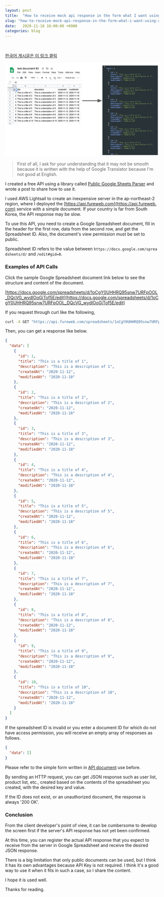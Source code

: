 ```yaml
---
layout: post
title:  "How to receive mock api response in the form what I want using a public google spreadsheet document"
slug: "how-to-receive-mock-api-response-in-the-form-what-i-want-using-a-public-google-spreadsheet-document"
date:   2020-11-18 16:00:00 +0900
categories: blog
---
```

<style>a, li, code { word-break: break-all; }</style>

<!-- Global site tag (gtag.js) - Google Analytics -->
<script async src="https://www.googletagmanager.com/gtag/js?id=UA-121955159-1"></script>
<script>
  window.dataLayer = window.dataLayer || [];
  function gtag(){dataLayer.push(arguments);}
  gtag('js', new Date());

  gtag('config', 'UA-121955159-1');
</script>
<script async src="//pagead2.googlesyndication.com/pagead/js/adsbygoogle.js"></script>
<!-- fureweb-github -->
<ins class="adsbygoogle"
     style="display:block"
     data-ad-client="ca-pub-6234418861743010"
     data-ad-slot="8427857156"
     data-ad-format="auto"></ins>
<script>
(adsbygoogle = window.adsbygoogle || []).push({});
</script>

<div class="fb-like" data-href="https://fureweb-com.github.io{{page.url}}" data-layout="button_count" data-action="like" data-size="small" data-show-faces="true" data-share="true"></div>
<br>

[한국어 게시글은 이 링크 클릭](https://fureweb-com.github.io/blog/2020/11/17/how-to-receive-mock-api-response-in-the-form-i-want-using-a-public-google-spreadsheet-document.html)

![Introduction](/assets/img/posts/20201116-introduction.png)

>First of all, I ask for your understanding that it may not be smooth because it is written with the help of Google Translator because I'm not good at English.

I created a free API using a library called [Public Google Sheets Parser](https://www.npmjs.com/package/public-google-sheets-parser) and wrote a post to share how to use it.

I used AWS Lightsail to create an inexpensive server in the ap-northeast-2 region, where I deployed the [https://api.fureweb.com](https://api.fureweb.com) service with a simple document. If your country is far from South Korea, the API response may be slow.

To use this API, you need to create a Google Spreadsheet document, fill in the header for the first row, data from the second row, and get the Spreadsheet ID. Also, the document's view permission must be set to public.

Spreadsheet ID refers to the value between `https://docs.google.com/spreadsheets/d/` and `/edit#gid=0`.

### Examples of API Calls

Click the sample Google Spreadsheet document link below to see the structure and content of the document.

[https://docs.google.com/spreadsheets/d/1oCgY0UHHRQ95snw7URFpOOL_DQcVG_wydlOoGiTof5E/edit](https://docs.google.com/spreadsheets/d/1oCgY0UHHRQ95snw7URFpOOL_DQcVG_wydlOoGiTof5E/edit)

If you request through curl like the following,
```sh
curl -X GET "https://api.fureweb.com/spreadsheets/1oCgY0UHHRQ95snw7URFpOOL_DQcVG_wydlOoGiTof5E" -H "accept: */*"
```

Then, you can get a response like below.
```json
{
  "data": [
    {
      "id": 1,
      "title": "This is a title of 1",
      "description": "This is a description of 1",
      "createdAt": "2020-11-12",
      "modifiedAt": "2020-11-18"
    },
    {
      "id": 2,
      "title": "This is a title of 2",
      "description": "This is a description of 2",
      "createdAt": "2020-11-12",
      "modifiedAt": "2020-11-18"
    },
    {
      "id": 3,
      "title": "This is a title of 3",
      "description": "This is a description of 3",
      "createdAt": "2020-11-12",
      "modifiedAt": "2020-11-18"
    },
    {
      "id": 4,
      "title": "This is a title of 4",
      "description": "This is a description of 4",
      "createdAt": "2020-11-12",
      "modifiedAt": "2020-11-18"
    },
    {
      "id": 5,
      "title": "This is a title of 5",
      "description": "This is a description of 5",
      "createdAt": "2020-11-12",
      "modifiedAt": "2020-11-18"
    },
    {
      "id": 6,
      "title": "This is a title of 6",
      "description": "This is a description of 6",
      "createdAt": "2020-11-12",
      "modifiedAt": "2020-11-18"
    },
    {
      "id": 7,
      "title": "This is a title of 7",
      "description": "This is a description of 7",
      "createdAt": "2020-11-12",
      "modifiedAt": "2020-11-18"
    },
    {
      "id": 8,
      "title": "This is a title of 8",
      "description": "This is a description of 8",
      "createdAt": "2020-11-12",
      "modifiedAt": "2020-11-18"
    },
    {
      "id": 9,
      "title": "This is a title of 9",
      "description": "This is a description of 9",
      "createdAt": "2020-11-12",
      "modifiedAt": "2020-11-18"
    },
    {
      "id": 10,
      "title": "This is a title of 10",
      "description": "This is a description of 10",
      "createdAt": "2020-11-12",
      "modifiedAt": "2020-11-18"
    }
  ]
}
```

If the spreadsheet ID is invalid or you enter a document ID for which do not have access permission, you will receive an empty array of responses as follows.
```json
{
  "data": []
}
```

Please refer to the simple form written in [API document](https://api.fureweb.com) use before.

By sending an HTTP request, you can get JSON response such as user list, product list, etc., created based on the contents of the spreadsheet you created, with the desired key and value.

If the ID does not exist, or an unauthorized document, the response is always '200 OK'.


### Conclusion

From the client developer's point of view, it can be cumbersome to develop the screen first if the server's API response has not yet been confirmed.

At this time, you can register the actual API response that you expect to receive from the server in Google Spreadsheet and receive the desired JSON response.

There is a big limitation that only public documents can be used, but I think it has its own advantages because API Key is not required. I think it's a good way to use it when it fits in such a case, so I share the content.

I hope it is used well.

Thanks for reading.

<div class="fb-comments" data-href="https://fureweb-com.github.io{{page.url}}" data-width="100%" data-numposts="10"></div>

<div id="fb-root"></div>
<script>(function(d, s, id) {
  var js, fjs = d.getElementsByTagName(s)[0];
  if (d.getElementById(id)) return;
  js = d.createElement(s); js.id = id;
  js.src = "//connect.facebook.net/ko_KR/sdk.js#xfbml=1&version=v2.10&appId=403216550080274";
  fjs.parentNode.insertBefore(js, fjs);
}(document, 'script', 'facebook-jssdk'));</script>
